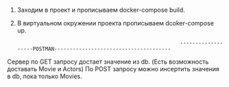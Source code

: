 1. Заходим в проект и прописываем docker-compose build.
2. В виртуальном окружении проекта прописываем dcoker-compose up.


                                                            -------------------POSTMAN--------------------------------------
Сервер по GET запросу достает значение из db. (Есть возможность доставать Movie и Actors)
По POST запросу можно инсертить значения в db, пока только Movies. 
